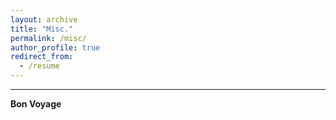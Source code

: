 ```yaml
---
layout: archive
title: "Misc."
permalink: /misc/
author_profile: true
redirect_from:
  - /resume
---
```


------
**Bon Voyage**<br>

